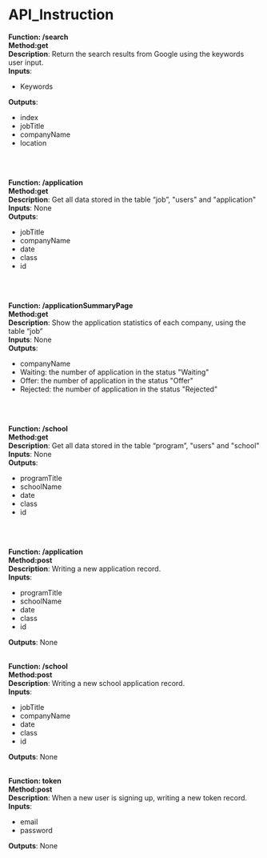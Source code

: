 <h1>API_Instruction</h1>

**Function: /search**<br>
**Method:get**<br>
**Description**: Return the search results from Google using the keywords user input.<br>
**Inputs**:
- Keywords

**Outputs**: 
- index
- jobTitle
- companyName
- location
<br>
<br>



**Function: /application**<br>
**Method:get**<br>
**Description**: Get all data stored in the table “job”, "users" and "application"<br>
**Inputs**: None<br>
**Outputs**: 
- jobTitle 
- companyName 
- date 
- class
- id
<br>
<br>


**Function: /applicationSummaryPage**<br>
**Method:get**<br>
**Description**: Show the application statistics of each company, using the table “job”<br>
**Inputs**: None<br>
**Outputs**: 
- companyName 
- Waiting: the number of application in the status "Waiting"
- Offer: the number of application in the status "Offer"
- Rejected: the number of application in the status "Rejected"
<br>
<br>


**Function: /school**<br>
**Method:get**<br>
**Description**: Get all data stored in the table “program”, "users" and "school"<br>
**Inputs**: None<br>
**Outputs**: 
- programTitle
- schoolName
- date 
- class
- id
<br>
<br>



**Function: /application**<br>
**Method:post**<br>
**Description**: Writing a new application record.<br>
**Inputs**: 
- programTitle
- schoolName
- date 
- class
- id

**Outputs**: None
<br>
<br>


**Function: /school**<br>
**Method:post**<br>
**Description**: Writing a new school application record.<br>
**Inputs**: 
- jobTitle 
- companyName 
- date 
- class
- id

**Outputs**: None
<br>
<br>


**Function: token**<br>
**Method:post**<br>
**Description**: When a new user is signing up, writing a new token record.<br>
**Inputs**: 
- email
- password

**Outputs**: None
<br>
<br>
